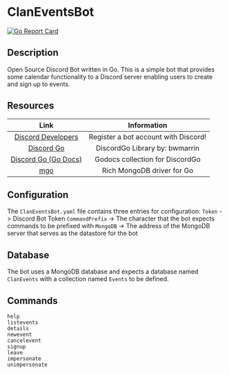 # ClanEventsBot
[![Go Report Card](https://goreportcard.com/badge/github.com/deefstes/ClanEventsBot)](https://goreportcard.com/report/github.com/deefstes/ClanEventsBot) 
## Description
Open Source Discord Bot written in Go. This is a simple bot that provides some calendar functionality to a Discord server enabling users to create and sign up to events.

## Resources
| Link | Information |
|:--: | :--: |
| [Discord Developers](https://discordapp.com/developers/applications/me) | Register a bot account with Discord! |
| [Discord Go](https://github.com/bwmarrin/discordgo) | DiscordGo Library by: bwmarrin |
| [Discord Go (Go Docs)](https://godoc.org/github.com/bwmarrin/discordgo) | Godocs collection for DiscordGo |
| [mgo](https://labix.org/mgo) | Rich MongoDB driver for Go |
  
## Configuration
The `ClanEventsBot.yaml` file contains three entries for configuration:
`Token` -> Discord Bot Token
`CommandPrefix` -> The character that the bot expects commands to be prefixed with
`MongoDB` -> The address of the MongoDB server that serves as the datastore for the bot

## Database
The bot uses a MongoDB database and expects a database named `ClanEvents` with a collection named `Events` to be defined.

## Commands
```
help
listevents
details
newevent
cancelevent
signup
leave
impersonate
unimpersonate
```